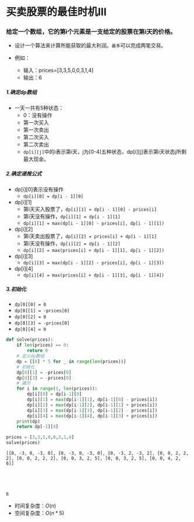 
# 买卖股票的最佳时机III

### 给定一个数组，它的第i个元素是一支给定的股票在第i天的价格。

* 设计一个算法来计算所能获取的最大利润。`最多`可以完成两笔交易。

* 例如：
    * 输入：prices=[3,3,5,0,0,3,1,4]
    * 输出：6

##### 1.确定dp数组
* 一天一共有5种状态：
    * 0：没有操作
    * 第一次买入
    * 第一次卖出
    * 第二次买入
    * 第二次卖出
    * `dp[i][j]`中的i表示第i天，j为[0-4]五种状态，dp[i][j]表示第i天状态j所剩最大现金。
    
##### 2.确定递推公式
* dp[i][0]表示没有操作
    * `dp[i][0] = dp[i - 1][0]`
* dp[i][1]
    * 第i天买入股票了，`dp[i][1] = dp[i - 1][0] - prices[i]`
    * 第i天没有操作，`dp[i][1] = dp[i - 1][1]`
    * `dp[i][1] = max(dp[i - 1][0] - prices[i], dp[i - 1][1])`
* dp[i][2]
    * 第i天卖出股票了，`dp[i][2] = prices[i] + dp[i - 1][1]`
    * 第i天没有操作，`dp[i][2] = dp[i - 1][2]`
    * `dp[i][2] = max(prices[i] + dp[i - 1][1], dp[i - 1][2])`
* dp[i][3]
    * `dp[i][3] = max(dp[i - 1][2] - prices[i], dp[i - 1][3])`
* dp[i][4]
    * `dp[i][4] = max(prices[i] + dp[i - 1][3], dp[i - 1][4])`
    
##### 3.初始化
* `dp[0][0] = 0`
* `dp[0][1] = -prices[0]`
* `dp[0][2] = 0`
* `dp[0][3] = -prices[0]`
* `dp[0][4] = 0`


```python
def solve(prices):
    if len(prices) == 0:
        return 0
    # 定义dp数组
    dp = [[0] * 5 for _ in range(len(prices))]
    # 初始化
    dp[0][1] = -prices[0]
    dp[0][3] = -prices[0]
    # 遍历
    for i in range(1, len(prices)):
        dp[i][0] = dp[i-1][0]
        dp[i][1] = max(dp[i-1][1], dp[i-1][0] - prices[i])
        dp[i][2] = max(dp[i-1][2], dp[i-1][1] + prices[i])
        dp[i][3] = max(dp[i-1][3], dp[i-1][2] - prices[i])
        dp[i][4] = max(dp[i-1][4], dp[i-1][3] + prices[i])
    print(dp)
    return dp[-1][4]
```


```python
prices = [3,3,5,0,0,3,1,4]
solve(prices)
```

    [[0, -3, 0, -3, 0], [0, -3, 0, -3, 0], [0, -3, 2, -3, 2], [0, 0, 2, 2, 2], [0, 0, 2, 2, 2], [0, 0, 3, 2, 5], [0, 0, 3, 2, 5], [0, 0, 4, 2, 6]]
    




    6



* 时间复杂度：$O(n)$
* 空间复杂度：$O(n*5)$
